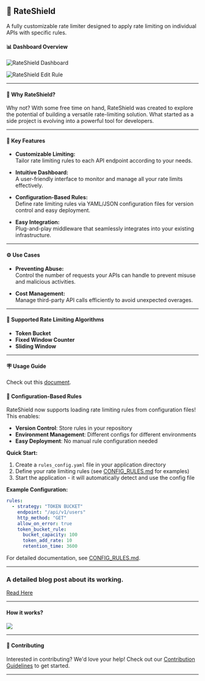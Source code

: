 ## 🚀 **RateShield**

A fully customizable rate limiter designed to apply rate limiting on individual APIs with specific rules.


#### 📊 **Dashboard Overview**

![RateShield Dashboard](https://raw.githubusercontent.com/x-sushant-x/Rate-Shield/main/assets/main.png)


![RateShield Edit Rule](https://raw.githubusercontent.com/x-sushant-x/Rate-Shield/main/assets/Edit%20Rule.png)

___

#### 🎯 **Why RateShield?**

Why not? With some free time on hand, RateShield was created to explore the potential of building a versatile rate-limiting solution. What started as a side project is evolving into a powerful tool for developers.

---

#### 🌟 **Key Features**

- **Customizable Limiting:** <br>
   Tailor rate limiting rules to each API endpoint according to your needs.
   
- **Intuitive Dashboard:** <br>
   A user-friendly interface to monitor and manage all your rate limits effectively.
   
- **Configuration-Based Rules:** <br>
   Define rate limiting rules via YAML/JSON configuration files for version control and easy deployment.
   
- **Easy Integration:** <br>
   Plug-and-play middleware that seamlessly integrates into your existing infrastructure.

---

#### ⚙️ **Use Cases**

- **Preventing Abuse:**  
  Control the number of requests your APIs can handle to prevent misuse and malicious activities.
  
- **Cost Management:**  
  Manage third-party API calls efficiently to avoid unexpected overages.

---

#### 🚀 **Supported Rate Limiting Algorithms**

- **Token Bucket**
- **Fixed Window Counter**
- **Sliding Window**

---

#### 🪧 Usage Guide
  Check out this [document](https://github.com/x-sushant-x/Rate-Shield/tree/main/rate_shield/documentation).

#### 📝 **Configuration-Based Rules**
  
RateShield now supports loading rate limiting rules from configuration files! This enables:

- **Version Control**: Store rules in your repository
- **Environment Management**: Different configs for different environments  
- **Easy Deployment**: No manual rule configuration needed

**Quick Start:**
1. Create a `rules_config.yaml` file in your application directory
2. Define your rate limiting rules (see [CONFIG_RULES.md](rate_shield/CONFIG_RULES.md) for examples)
3. Start the application - it will automatically detect and use the config file

**Example Configuration:**
```yaml
rules:
  - strategy: "TOKEN BUCKET"
    endpoint: "/api/v1/users"
    http_method: "GET"
    allow_on_error: true
    token_bucket_rule:
      bucket_capacity: 100
      token_add_rate: 10
      retention_time: 3600
```

For detailed documentation, see [CONFIG_RULES.md](rate_shield/CONFIG_RULES.md).

---

### A detailed blog post about its working.
[Read Here](https://beyondthesyntax.substack.com/p/i-made-a-configurable-rate-limiter)

---

#### How it works?
<img src="https://raw.githubusercontent.com/x-sushant-x/Rate-Shield/main/assets/architecture.png"></img>

 ---

#### 🤝 **Contributing**

Interested in contributing? We'd love your help! Check out our [Contribution Guidelines](https://github.com/x-sushant-x/Rate-Shield/blob/main/CONTRIBUTION.md) to get started.

---
